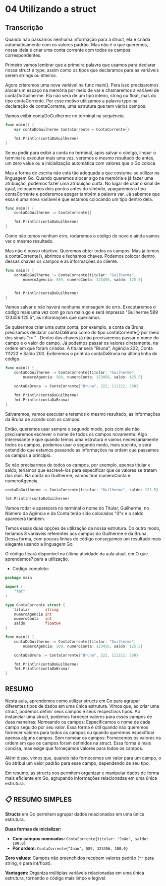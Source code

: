 # 04 Utilizando a struct

## Transcrição

Quando não passamos nenhuma informação para a struct, ela é criada automaticamente com os valores padrão. Mas não é o que queremos, nossa ideia é criar uma conta corrente com todos os campos correspondentes.

Primeiro vamos lembrar que a primeira palavra que usamos para declarar nossa struct é type, assim como os tipos que declaramos para as variáveis serem strings ou inteiros.

Agora criaremos uma nova variável na func main(). Para isso precisaremos alocar um espaço na memória por meio de var e chamaremos a variável de contaDoGuilherme. Ela não será de um tipo inteiro, string ou float, mas do tipo contaCorrente. Por esse motivo utilizamos a palavra type na declaração de contaCorrente, uma estrutura que tem vários campos.

Vamos exibir contaDoGuilherme no terminal na sequência.

````go
func main() {
    var contaDoGuilherme ContaCorrente = ContaCorrente{}

    fmt.Println(contaDoGuilherme)
}
````

Se eu pedir para exibir a conta no terminal, após salvar o código, limpar o terminal e executar mais uma vez, veremos o mesmo resultado de antes, um zero value ou a inicialização automática com valores que o Go coloca.

Mas a forma de escrita não está tão adequada a que costuma-se utilizar na linguagem Go. Quando queremos alocar algo na memória e já fazer uma atribuição, podemos fazer uma atribuição curta. No lugar de usar o sinal de igual, colocaremos dois pontos antes do símbolo, apagaremos o tipo contaCorrente e poderemos apagar também a palavra var. Já sabemos que essa é uma nova variável e que estamos colocando um tipo dentro dela.

````go
func main() {
    contaDoGuilherme := ContaCorrente{}

    fmt.Println(contaDoGuilherme)
}
````

Como não temos nenhum erro, rodaremos o código de novo e ainda vamos ver o mesmo resultado.

Mas não é nosso objetivo. Queremos obter todos os campos. Mas já temos a contaCorrente{}, abrimos e fechamos chaves. Podemos colocar dentro dessas chaves os campos e as informações do cliente.

````go
func main() {
    contaDoGuilherme := ContaCorrente{titular: "Guilherme",
        numeroAgencia: 589, numeroConta: 123456, saldo: 125.5}


    fmt.Println(contaDoGuilherme)
}
````

Vamos salvar e não haverá nenhuma mensagem de erro. Executaremos o código mais uma vez com go run main.go e será impresso "Guilherme 589 123456 125.5", as informações que queríamos.

Se quisermos criar uma outra conta, por exemplo, a conta da Bruna, precisamos declarar contaDaBruna como do tipo contaCorrente{} por meio dos sinais ":= " . Dentro das chaves já não precisaremos passar o nome do campo e o valor do campo. Já podemos passar os valores diretamente, na ordem em que foram criados. A titular será "Bruna", Agência 222, Conta 111222 e Saldo 200. Exibiremos o print da contaDaBruna na última linha do código.

````go
func main() {
    contaDoGuilherme := ContaCorrente{titular: "Guilherme",
        numeroAgencia: 589, numeroConta: 123456, saldo: 125.5}

    contaDaBruna := ContaCorrente{"Bruna", 222, 111222, 200}

    fmt.Println(contaDoGuilherme)
    fmt.Println(contaDaBruna)
}
````

Salvaremos, vamos executar e teremos o mesmo resultado, as informações da Bruna de acordo com os campos.

Então, queremos usar sempre o segundo modo, pois com ele não precisaremos escrever o nome de todos os campos novamente. Algo interessante é que quando temos uma estrutura e vamos necessariamente todos os campos, podemos usar o segundo modo, mais sucinto, e será entendido que estamos passando as informações na ordem que passamos os campos a princípio.

Se não precisarmos de todos os campos, por exemplo, apenas titular e saldo, teríamos que escrevê-los para especificar que os valores se tratam dos dois. Na conta do Guilherme, vamos tirar numeroConta e numeroAgencia.

````go
contaDoGuilherme := ContaCorrente{titular: "Guilherme", saldo: 125.5}

fmt.Println(contaDoGuilherme)
````

Vamos rodar e aparecerá no terminal o nome do Titular, Guilherme, no Número da Agência e da Conta terão sido colocados "0"s e o saldo aparecerá também.

Temos essas duas opções de utilização da nossa estrutura. Do outro modo, teríamos 8 variáveis referentes aos campos do Guilherme e da Bruna. Dessa forma, com poucas linhas de código conseguimos um resultado mais elegante usando a linguagem Go.

O código ficará disponível na última atividade da aula atual, em O que aprendemos? para a utilização.

- Código completo:

~~~~go
package main

import (
	"fmt"
)

type ContaCorrente struct {
	titular       string
	numeroAgencia int
	numeroConta   int
	saldo         float64
}

func main() {
	contaDoGuilherme := ContaCorrente{titular: "Guilherme",
		numeroAgencia: 589, numeroConta: 123456, saldo: 125.5}

	contaDaBruna := ContaCorrente{"Bruna", 222, 111222, 200}

	fmt.Println(contaDoGuilherme)
	fmt.Println(contaDaBruna)
}
~~~~

## RESUMO

Nesta aula, aprendemos como utilizar structs em Go para agrupar diferentes tipos de dados em uma única estrutura.
Vimos que, ao criar uma struct, podemos definir seus campos e seus respectivos tipos. Ao instanciar uma struct, podemos fornecer valores para esses campos de duas maneiras:
Nomeando os campos: Especificamos o nome de cada campo seguido por seu valor. Essa forma é útil quando não queremos fornecer valores para todos os campos ou quando queremos especificar apenas alguns campos.
Sem nomear os campos: Fornecemos os valores na ordem em que os campos foram definidos na struct. Essa forma é mais concisa, mas exige que forneçamos valores para todos os campos.

Além disso, vimos que, quando não fornecemos um valor para um campo, o Go atribui um valor padrão para esse campo, dependendo de seu tipo.

Em resumo, as structs nos permitem organizar e manipular dados de forma mais eficiente em Go, agrupando informações relacionadas em uma única estrutura.

## 📋 **RESUMO SIMPLES**

**Structs** em Go permitem agrupar dados relacionados em uma única estrutura. 

**Duas formas de inicializar:**
- **Com campos nomeados:** `ContaCorrente{titular: "João", saldo: 100.0}`
- **Por ordem:** `ContaCorrente{"João", 589, 123456, 100.0}`

**Zero values:** Campos não preenchidos recebem valores padrão (`""` para string, `0` para int/float).

**Vantagem:** Organiza múltiplas variáveis relacionadas em uma única estrutura, tornando o código mais limpo e legível.